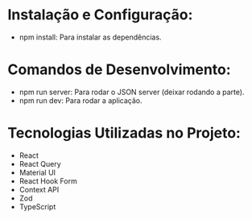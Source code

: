# Instalação e Configuração:
- npm install: Para instalar as dependências.
# Comandos de Desenvolvimento:
- npm run server: Para rodar o JSON server (deixar rodando a parte).
- npm run dev: Para rodar a aplicação. 
# Tecnologias Utilizadas no Projeto:
- React
- React Query
- Material UI
- React Hook Form
- Context API
- Zod
- TypeScript
